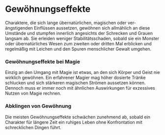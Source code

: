 # Gewöhnungseffekte
Charaktere, die sich lange übernatürlichen, magischen oder ver-ängstigenden Einflüssen aussetzen, gewöhnen sich allmählich an diese Umstände und stumpfen innerlich angesichts der Schrecken und Grauen langsam ab. Sie erleiden weniger Stabilitätsschaden, sobald sie ein Monster oder übernatürliches Wesen zum zweiten oder dritten Mal erblicken und regelmäßig mit Leichen und den Spuren menschlicher Gewalt umgehen. 
 
### Gewöhnungseffekte bei Magie
 
Einzig an den Umgang mit Magie ist etwas, an den sich Körper und Geist nie wirklich gewöhnen. Ein erfahrener Magier mag höher dosierte Tränke schlucken und sich stärkeren magischen Strömen aussetzen können. Dennoch muss er immer noch mit ähnlichen Auswirkungen für exzessives Nutzen von Magie rechnen. 
 
### Abklingen von Gewöhnung
 
Die meisten Gewöhnungseffekte schwächen zunehmend ab, sobald ein Charakter für längere Zeit ein ruhiges Leben ohne Konfrontation mit schrecklichen Dingen führt.
